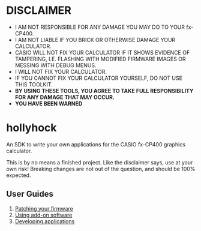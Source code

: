 # DISCLAIMER
- I AM NOT RESPONSIBLE FOR ANY DAMAGE YOU MAY DO TO YOUR fx-CP400.  
- I AM NOT LIABLE IF YOU BRICK OR OTHERWISE DAMAGE YOUR CALCULATOR.  
- CASIO WILL NOT FIX YOUR CALCULATOR IF IT SHOWS EVIDENCE OF TAMPERING, I.E. FLASHING WITH MODIFIED FIRMWARE IMAGES OR MESSING WITH DEBUG MENUS.  
- I WILL NOT FIX YOUR CALCULATOR.  
- IF YOU CANNOT FIX YOUR CALCULATOR YOURSELF, DO NOT USE THIS TOOLKIT.  
- **BY USING THESE TOOLS, YOU AGREE TO TAKE FULL RESPONSIBILITY FOR ANY DAMAGE THAT MAY OCCUR.**  
- **YOU HAVE BEEN WARNED**

# hollyhock
An SDK to write your own applications for the CASIO fx-CP400 graphics calculator.

This is by no means a finished project. Like the disclaimer says, use at your own risk! Breaking changes are not out of the question, and should be 100% expected.

## User Guides
1. [Patching your firmware](doc/user/patching.md)
2. [Using add-on software](doc/user/using.md)
3. [Developing applications](doc/user/developing.md)
